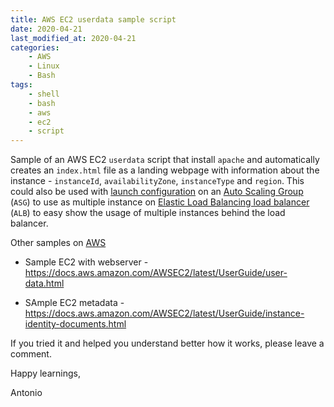```yaml
---
title: AWS EC2 userdata sample script
date: 2020-04-21
last_modified_at: 2020-04-21
categories:
    - AWS
    - Linux
    - Bash
tags:
    - shell
    - bash
    - aws
    - ec2
    - script
---
```


Sample of an AWS EC2 `userdata` script that install `apache` and automatically creates an `index.html` file as a landing webpage with information about the instance - `instanceId`, `availabilityZone`, `instanceType` and `region`. This could also be used with [launch configuration](https://docs.aws.amazon.com/autoscaling/ec2/userguide/LaunchConfiguration.html) on an [Auto Scaling Group](https://docs.aws.amazon.com/autoscaling/ec2/userguide/AutoScalingGroup.html) (`ASG`) to use as multiple instance on [Elastic Load Balancing load balancer](https://docs.aws.amazon.com/autoscaling/ec2/userguide/as-register-lbs-with-asg.html) (`ALB`) to easy show the usage of multiple instances behind the load balancer.


<style type="text/css" href="https://gist.github.com/AntonioFeijaoUK/08b06fc625516d78fb5c77001f0ebffa">
</style>

<script src="https://gist.github.com/AntonioFeijaoUK/d8533a71e5ecff2971f6859a7be426da.js"></script>


Other samples on [AWS](https://aws.amazon.com)

- Sample EC2 with webserver - <https://docs.aws.amazon.com/AWSEC2/latest/UserGuide/user-data.html>

- SAmple EC2 metadata - <https://docs.aws.amazon.com/AWSEC2/latest/UserGuide/instance-identity-documents.html>




If you tried it and helped you understand better how it works, please leave a comment.


Happy learnings,

Antonio

